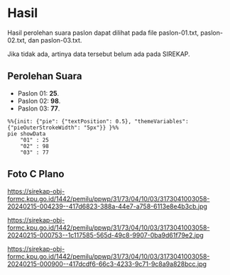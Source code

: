 # Hasil

Hasil perolehan suara paslon dapat dilihat pada file paslon-01.txt, paslon-02.txt, dan paslon-03.txt.

Jika tidak ada, artinya data tersebut belum ada pada SIREKAP.

## Perolehan Suara

 * Paslon 01: **25**.
 * Paslon 02: **98**.
 * Paslon 03: **77**.

```mermaid
%%{init: {"pie": {"textPosition": 0.5}, "themeVariables": {"pieOuterStrokeWidth": "5px"}} }%%
pie showData
    "01" : 25
    "02" : 98
    "03" : 77
```
## Foto C Plano

https://sirekap-obj-formc.kpu.go.id/1442/pemilu/ppwp/31/73/04/10/03/3173041003058-20240215-004239--417d6823-388a-44e7-a758-6113e8e4b3cb.jpg

https://sirekap-obj-formc.kpu.go.id/1442/pemilu/ppwp/31/73/04/10/03/3173041003058-20240215-000753--1c117585-565d-49c8-9907-0ba9d61f79e2.jpg

https://sirekap-obj-formc.kpu.go.id/1442/pemilu/ppwp/31/73/04/10/03/3173041003058-20240215-000900--417dcdf6-66c3-4233-9c71-9c8a9a828bcc.jpg
